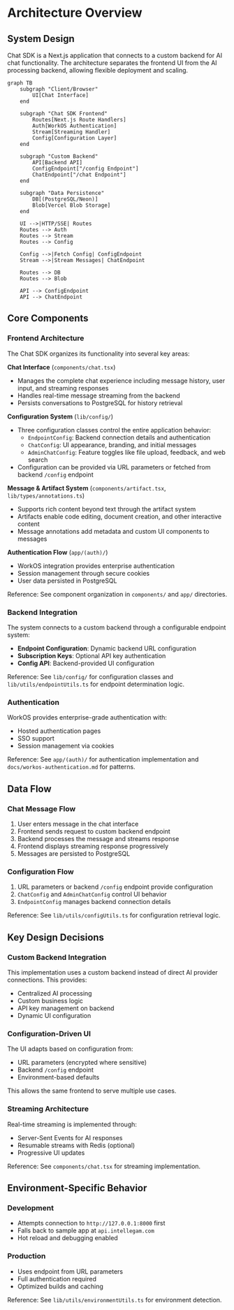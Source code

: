 # Architecture Overview

## System Design

Chat SDK is a Next.js application that connects to a custom backend for AI chat functionality. The architecture separates the frontend UI from the AI processing backend, allowing flexible deployment and scaling.

```mermaid
graph TB
    subgraph "Client/Browser"
        UI[Chat Interface]
    end

    subgraph "Chat SDK Frontend"
        Routes[Next.js Route Handlers]
        Auth[WorkOS Authentication]
        Stream[Streaming Handler]
        Config[Configuration Layer]
    end

    subgraph "Custom Backend"
        API[Backend API]
        ConfigEndpoint["/config Endpoint"]
        ChatEndpoint["/chat Endpoint"]
    end

    subgraph "Data Persistence"
        DB[(PostgreSQL/Neon)]
        Blob[Vercel Blob Storage]
    end

    UI -->|HTTP/SSE| Routes
    Routes --> Auth
    Routes --> Stream
    Routes --> Config

    Config -->|Fetch Config| ConfigEndpoint
    Stream -->|Stream Messages| ChatEndpoint

    Routes --> DB
    Routes --> Blob

    API --> ConfigEndpoint
    API --> ChatEndpoint
```

## Core Components

### Frontend Architecture

The Chat SDK organizes its functionality into several key areas:

**Chat Interface** (`components/chat.tsx`)

- Manages the complete chat experience including message history, user input, and streaming responses
- Handles real-time message streaming from the backend
- Persists conversations to PostgreSQL for history retrieval

**Configuration System** (`lib/config/`)

- Three configuration classes control the entire application behavior:
    - `EndpointConfig`: Backend connection details and authentication
    - `ChatConfig`: UI appearance, branding, and initial messages
    - `AdminChatConfig`: Feature toggles like file upload, feedback, and web search
- Configuration can be provided via URL parameters or fetched from backend `/config` endpoint

**Message & Artifact System** (`components/artifact.tsx`, `lib/types/annotations.ts`)

- Supports rich content beyond text through the artifact system
- Artifacts enable code editing, document creation, and other interactive content
- Message annotations add metadata and custom UI components to messages

**Authentication Flow** (`app/(auth)/`)

- WorkOS integration provides enterprise authentication
- Session management through secure cookies
- User data persisted in PostgreSQL

Reference: See component organization in `components/` and `app/` directories.

### Backend Integration

The system connects to a custom backend through a configurable endpoint system:

- **Endpoint Configuration**: Dynamic backend URL configuration
- **Subscription Keys**: Optional API key authentication
- **Config API**: Backend-provided UI configuration

Reference: See `lib/config/` for configuration classes and `lib/utils/endpointUtils.ts` for endpoint determination logic.

### Authentication

WorkOS provides enterprise-grade authentication with:

- Hosted authentication pages
- SSO support
- Session management via cookies

Reference: See `app/(auth)/` for authentication implementation and `docs/workos-authentication.md` for patterns.

## Data Flow

### Chat Message Flow

1. User enters message in the chat interface
2. Frontend sends request to custom backend endpoint
3. Backend processes the message and streams response
4. Frontend displays streaming response progressively
5. Messages are persisted to PostgreSQL

### Configuration Flow

1. URL parameters or backend `/config` endpoint provide configuration
2. `ChatConfig` and `AdminChatConfig` control UI behavior
3. `EndpointConfig` manages backend connection details

Reference: See `lib/utils/configUtils.ts` for configuration retrieval logic.

## Key Design Decisions

### Custom Backend Integration

This implementation uses a custom backend instead of direct AI provider connections. This provides:

- Centralized AI processing
- Custom business logic
- API key management on backend
- Dynamic UI configuration

### Configuration-Driven UI

The UI adapts based on configuration from:

- URL parameters (encrypted where sensitive)
- Backend `/config` endpoint
- Environment-based defaults

This allows the same frontend to serve multiple use cases.

### Streaming Architecture

Real-time streaming is implemented through:

- Server-Sent Events for AI responses
- Resumable streams with Redis (optional)
- Progressive UI updates

Reference: See `components/chat.tsx` for streaming implementation.

## Environment-Specific Behavior

### Development

- Attempts connection to `http://127.0.0.1:8000` first
- Falls back to sample app at `api.intellegam.com`
- Hot reload and debugging enabled

### Production

- Uses endpoint from URL parameters
- Full authentication required
- Optimized builds and caching

Reference: See `lib/utils/environmentUtils.ts` for environment detection.
